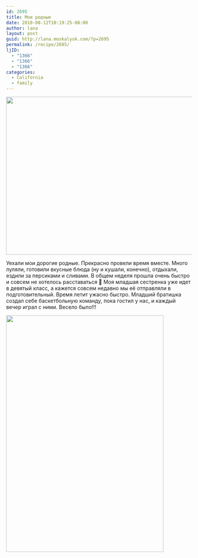 ```yaml
---
id: 2695
title: Мои родные
date: 2010-08-12T10:19:25-08:00
author: lana
layout: post
guid: http://lana.moskalyuk.com/?p=2695
permalink: /recipe/2695/
ljID:
  - "1366"
  - "1366"
  - "1366"
categories:
  - California
  - family
---
```

<img loading="lazy" class="alignnone" title="parents" src="http://farm5.static.flickr.com/4122/4877330033_f490a8e48a_z.jpg" alt="" width="640" height="427" />

Уехали мои дорогие родные. Прекрасно провели время вместе. Много луляли, готовили вкусные блюда (ну и кушали, конечно), отдыхали, ездили за персиками и сливами. В общем неделя прошла очень быстро и совсем не хотелось расставаться 🙁 Моя младшая сестренка уже идет в девятый класс, а кажется совсем недавно мы её отправляли в подготовительный. Время летит ужасно быстро. Младший братишка создал себе баскетбольную команду, пока гостил у нас, и каждый вечер играл с ними. Весело было!!!

<img loading="lazy" class="alignnone" title="relatives" src="http://farm5.static.flickr.com/4095/4877246263_44a1f7cca5_z.jpg" alt="" width="427" height="640" />